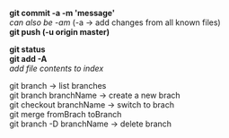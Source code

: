 **git commit -a -m 'message'**  
_can also be -am_
(-a -> add changes from all known files)   
**git push (-u origin master)**

**git status**    
**git add -A**  
_add file contents to index_  

git branch -> list branches  
git branch branchName -> create a new brach  
git checkout branchName -> switch to brach  
git merge fromBrach toBranch  
git branch -D branchName -> delete branch
